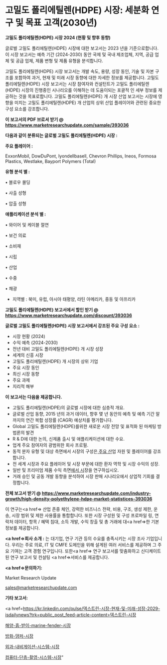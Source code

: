 # 고밀도 폴리에틸렌(HDPE) 시장: 세분화 연구 및 목표 고객(2030년)

<strong>고밀도 폴리에틸렌(HDPE) 시장 2024 (현황 및 향후 동향)</strong>

글로벌 고밀도 폴리에틸렌(HDPE) 시장에 대한 보고서는 2023 년을 기준으로합니다.이 시장 보고서는 예측 기간 (2024-2030) 동안 국제 및 국내 제조업체, 지역, 공급 업체 및 공급 업체, 제품 변형 및 제품 유형을 분석합니다.

고밀도 폴리에틸렌(HDPE) 시장 보고서는 개발 속도, 용량, 성장 동인, 기술 및 자본 구조를 포함하여 과거, 현재 및 미래 시장 동향에 대한 자세한 정보를 제공합니다. 고밀도 폴리에틸렌(HDPE) 시장 보고서는 시장 참여자와 컨설턴트가 고밀도 폴리에틸렌(HDPE) 시장의 진행중인 시나리오를 이해하는 데 도움이되는 포괄적 인 세부 정보를 제공하는 것을 목표로합니다. 고밀도 폴리에틸렌(HDPE) 개 시장 산업 보고서는 시장에 영향을 미치는 고밀도 폴리에틸렌(HDPE) 개 산업의 상위 산업 플레이어와 관련된 중요한 구성 요소를 강조합니다.



<strong>이 보고서의 PDF 브로셔 받기 @ <a href=https://www.marketresearchupdate.com/sample/393036>https://www.marketresearchupdate.com/sample/393036</a></strong>



<strong>다음과 같이 분류되는 글로벌 고밀도 폴리에틸렌(HDPE) 시장 :</strong>



<strong>주요 플레이어 :</strong>

ExxonMobil, DowDuPont, lyondellbasell, Chevron Phillips, Ineos, Formosa Plastics, Westlake, Bayport Polymers (Total)



<strong>유형 분석 별 :</strong>

• 블로우 몰딩

• 사출 성형

• 압출 성형



<strong>애플리케이션 분석 별 :</strong>

• 와이어 및 케이블 절연

• 보건 의료

• 소비재

• 시립

• 산업

• 수중

• 채광

<ul>
  <li>지역별 : 북미, 유럽, 아시아 태평양, 라틴 아메리카, 중동 및 아프리카</li>
</ul>


<strong>고밀도 폴리에틸렌(HDPE) 보고서에서 할인 받기 @ <a href=https://www.marketresearchupdate.com/discount/393036>https://www.marketresearchupdate.com/discount/393036</a></strong>



<strong>글로벌 고밀도 폴리에틸렌(HDPE) 시장 보고서에서 강조된 주요 구성 요소 :</strong>
<ul>
  <li>시장 현황 (2024)</li>
  <li>수익 예측 (2024-2030)</li>
  <li>전년 대비 고밀도 폴리에틸렌(HDPE) 개 시장 성장</li>
  <li>세계의 신흥 시장</li>
  <li>고밀도 폴리에틸렌(HDPE) 개 시장의 상위 기업</li>
  <li>주요 시장 동인</li>
  <li>최신 시장 동향</li>
  <li>주요 과제</li>
  <li>지리적 해부</li>
</ul>


<strong>이 보고서는 다음을 제공합니다.</strong>
<ul>
  <li>고밀도 폴리에틸렌(HDPE)의 글로벌 시장에 대한 심층적 개요.</li>
  <li>글로벌 산업 동향, 2015 년의 과거 데이터, 향후 몇 년 동안의 예측 및 예측 기간 말까지의 연간 복합 성장률 (CAGR) 예상치를 평가합니다.</li>
  <li>Global 고밀도 폴리에틸렌(HDPE)를위한 새로운 시장 전망 및 표적화 된 마케팅 방법론의 발견</li>
  <li>R &amp; D에 대한 논의, 신제품 출시 및 애플리케이션에 대한 수요.</li>
  <li>업계 주요 참여자의 광범위한 회사 프로필.</li>
  <li>동적 분자 유형 및 대상 측면에서 시장의 구성은<a href=> 주요 산</a>업 자원 및 플레이어를 강조합니다.</li>
  <li>전 세계 시장과 주요 플레이어 및 시장 부문에 대한 환자 역학 및 시장 수익의 성장.</li>
  <li>일반 및 프리미엄 제품 수익 측면<a href=>에서 시</a>장을 연구하십시오.</li>
  <li>거래 승인 및 공동 개발 동향을 분석하여 시장 판매 시나리오에서 상업적 기회를 결정합니다.</li>
</ul>



<strong>전체 보고서 받기 @ <a href=https://www.marketresearchupdate.com/industry-growth/high-density-polyethylene-hdpe-market-statistices-393036>https://www.marketresearchupdate.com/industry-growth/high-density-polyethylene-hdpe-market-statistices-393036</a></strong>

이 연구는<a href=> 산업 존중</a> 체인, 강력한 비즈니스 전략, 비용, 구조, 생성 제한, 운송, 시장 범위 및 제한 사용률을 통합합니다. 또한 시장 구성원 및 구성 프로파일 링, 연락처 데이터, 항목 / 혜택 침대, 소득 개발, 수익 창출 및 총 거래에 대<a href=>한 기본 </a>정보를 제공합니다.



<strong><a href=>회사 소</a>개 :</strong>
는 대기업, 연구 기관 등의 수요를 충족시키는 시장 조사 기업입니다. 우리는 주로 의료, IT 및 CMFE 도메인을 위해 설계된 여러 서비스를 제공하며 그 주요 기여는 고객 경험 연구입니다. 또한<a href=> 연구 보</a>고서를 맞춤화하고 신디케이트 된 연구 보고서 및 컨설팅 <a href=>서비스</a>를 제공합니다.



<strong><a href=>문의하기:</a></strong>

Market Research Update

sales@marketresearchupdate.com



<strong>기타 보고서:</strong>

<a href=https://kr.linkedin.com/pulse/덱스트린-시장-현재-및-미래-성장-2029-isdailynews?trk=public_post_feed-article-content>덱스트린-시장</a>

<a href=https://www.linkedin.com/pulse/해양-흙-받이-marine-fender-시장-세분화-연구-및-목표/>해양-흙-받이-marine-fender-시장</a>

<a href=https://www.linkedin.com/pulse/방화-댐퍼-시장-경쟁-분석-및-성장-잠재력-2029-consumer-connection-chronicles-24--s2fjf/>방화-댐퍼-시장</a>

<a href=https://www.linkedin.com/pulse/외과-내비게이션-시스템-시장-경쟁-분석-및-성장-잠재력-2029-snbdf/>외과-내비게이션-시스템-시장</a>

<a href=https://www.linkedin.com/pulse/컴퓨터-단층-촬영-시스템-시장-규모-및-성장-2023-isdailynews-zh40c/>컴퓨터-단층-촬영-시스템-시장</a>"
